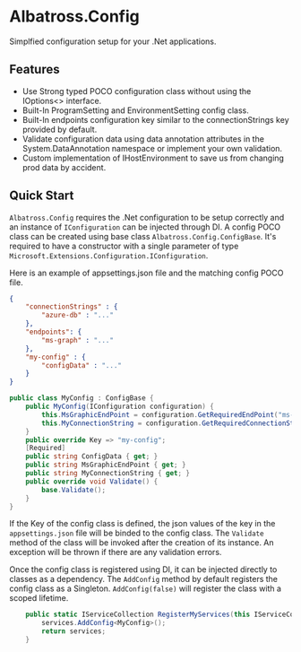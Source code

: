 # Albatross.Config
Simplfied configuration setup for your .Net applications.

## Features
* Use Strong typed POCO configuration class without using the IOptions<> interface.
* Built-In ProgramSetting and EnvironmentSetting config class.
* Built-In endpoints configuration key similar to the connectionStrings key provided by default.
* Validate configuration data using data annotation attributes in the System.DataAnnotation namespace or implement your own validation.
* Custom implementation of IHostEnvironment to save us from changing prod data by accident.

## Quick Start
`Albatross.Config` requires the .Net configuration to be setup correctly and an instance of `IConfiguration` can be injected through DI.  A config POCO class can be created using base class `Albatross.Config.ConfigBase`.  It's required to have a constructor with a single parameter of type `Microsoft.Extensions.Configuration.IConfiguration`.

Here is an example of appsettings.json file and the matching config POCO file.
```json
{
	"connectionStrings" : {
		"azure-db" : "..."
	},
	"endpoints": {
		"ms-graph" : "..."
	},
	"my-config" : {
		"configData" : "..."
	}
}
```
```csharp
public class MyConfig : ConfigBase {
	public MyConfig(IConfiguration configuration) {
		this.MsGraphicEndPoint = configuration.GetRequiredEndPoint("ms-graph");
		this.MyConnectionString = configuration.GetRequiredConnectionString("azure-db");
	}
	public override Key => "my-config";
	[Required]
	public string ConfigData { get; }
	public string MsGraphicEndPoint { get; }
	public string MyConnectionString { get; }
	public override void Validate() {
		base.Validate();
	}
}
```
If the Key of the config class is defined, the json values of the key in the `appsettings.json` file will be binded to the config class.  The `Validate` method of the class will be invoked after the creation of its instance.  An exception will be thrown if there are any validation errors.

Once the config class is registered using DI, it can be injected directly to classes as a dependency.  The `AddConfig` method by default registers the config class as a Singleton.  `AddConfig(false)` will register the class with a scoped lifetime.
```csharp
	public static IServiceCollection RegisterMyServices(this IServiceCollection services) {
		services.AddConfig<MyConfig>();
		return services;
	}
```